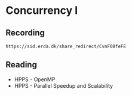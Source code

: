 # Concurrency I

## Recording

    https://sid.erda.dk/share_redirect/CvnF08feFE

## Reading

* HPPS - OpenMP
* HPPS - Parallel Speedup and Scalability
